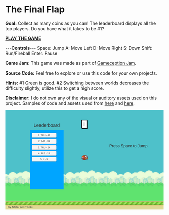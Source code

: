 # The Final Flap

**Goal:** Collect as many coins as you can! The leaderboard displays all the top players. Do you have what it takes to be #1?

**[PLAY THE GAME](https://adambadagliacco.itch.io/the-final-flap)**

---**Controls**---
Space: Jump
A: Move Left
D: Move Right
S: Down
Shift: Run/Fireball
Enter: Pause


**Game Jam:** This game was made as part of  [Gameception Jam](https://itch.io/jam/gameception).

**Source Code:** Feel free to explore or use this code for your own projects.

**Hints:**
#1 Green is good. 
#2 Switching between worlds decreases the difficulty slightly, utilize this to get a high score. 

**Disclaimer:**
I do not own any of the visual or auditory assets used on this project. 
Samples of code and assets used from [here](https://github.com/samuelcust/flappy-bird-assets) and  [here](https://github.com/linhdvu14/SMB-clone).

![GamePlayScreenShot](https://raw.githubusercontent.com/AdamBadagliacco/floppy-bird/main/Bird.PNG)

